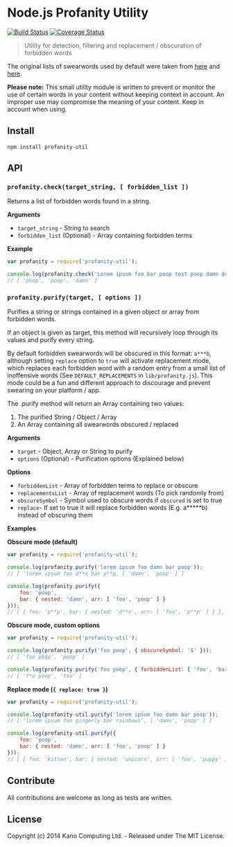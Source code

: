 # Node.js Profanity Utility

[![Build Status](https://travis-ci.org/wagoid/nodejs-profanity-util.svg?branch=master)](https://travis-ci.org/wagoid/nodejs-profanity-util)
[![Coverage Status](https://coveralls.io/repos/github/wagoid/nodejs-profanity-util/badge.svg?branch=master)](https://coveralls.io/github/wagoid/nodejs-profanity-util?branch=master)

> Utility for detection, filtering and replacement / obscuration of forbidden words

The original lists of swearwords used by default were taken from [here](https://gist.github.com/jamiew/1112488) and [here](https://github.com/shutterstock/List-of-Dirty-Naughty-Obscene-and-Otherwise-Bad-Words).

**Please note:** This small utility module is written to prevent or monitor the use of certain words in your content without keeping context in account. An improper use may compromise the meaning of your content. Keep in account when using.

## Install

`npm install profanity-util`

## API

### `profanity.check(target_string, [ forbidden_list ])`

Returns a list of forbidden words found in a string.

**Arguments**

* `target_string` - String to search
* `forbidden_list` (Optional) - Array containing forbidden terms

**Example**

```javascript
var profanity = require('profanity-util');

console.log(profanity.check('Lorem ipsum foo bar poop test poop damn dolor sit..'));
// [ 'poop', 'poop', 'damn' ]
```

### `profanity.purify(target, [ options ])`

Purifies a string or strings contained in a given object or array from forbidden words.

If an object is given as target, this method will recursively loop through its values and purify every string.

By default forbidden swearwords will be obscured in this format: `a***b`, although setting `replace` option to `true` will activate replacement mode, which replaces each forbidden word with a random entry from a small list of inoffensive words (See `DEFAULT_REPLACEMENTS` in `lib/profanity.js`). This mode could be a fun and different approach to discourage and prevent swearing on your platform / app.

The .purify method will return an Array containing two values:

1. The purified String / Object / Array
2. An Array containing all swearwords obscured / replaced

**Arguments**

* `target` - Object, Array or String to purify
* `options` (Optional) - Purification options (Explained below)

**Options**

* `forbiddenList` - Array of forbidden terms to replace or obscure
* `replacementsList` - Array of replacement words (To pick randomly from)
* `obscureSymbol` - Symbol used to obscure words if `obscured` is set to true
* `replace`- If set to true it will replace forbidden words (E.g. a*****b) instead of obscuring them

**Examples**

**Obscure mode (default)**

```javascript
var profanity = require('profanity-util');

console.log(profanity.purify('lorem ipsum foo damn bar poop'));
// [ 'lorem ipsum foo d**n bar p**p, [ 'damn', 'poop' ] ]

console.log(profanity.purify({
	foo: 'poop',
	bar: { nested: 'damn', arr: [ 'foo', 'poop' ] }
}));
// [ { foo: 'p**p', bar: { nested: 'd**n', arr: [ 'foo', 'p**p' ] } }, [ 'poop', 'damn', 'poop' ] ]
```

**Obscure mode, custom options**

```javascript
var profanity = require('profanity-util');

console.log(profanity.purify('foo poop', { obscureSymbol: '$' }));
// [ 'foo p$$p', 'poop' ]

console.log(profanity.purify('foo poop', { forbiddenList: [ 'foo', 'bar' ] }));
// [ 'f*o poop', 'foo' ]
```

**Replace mode (`{ replace: true }`)**

```javascript
var profanity = require('profanity-util');

console.log(profanity-util.purify('lorem ipsum foo damn bar poop'));
// [ 'lorem ipsum foo gingerly bar rainbows', [ 'damn', 'poop' ] ]

console.log(profanity-util.purify({
	foo: 'poop',
	bar: { nested: 'damn', arr: [ 'foo', 'poop' ] }
}));
// [ { foo: 'kitten', bar: { nested: 'unicorn', arr: [ 'foo', 'puppy' ] } }, [ 'poop', 'damn', 'poop' ] ]
```

## Contribute

All contributions are welcome as long as tests are written.

## License

Copyright (c) 2014 Kano Computing Ltd. - Released under The MIT License.
